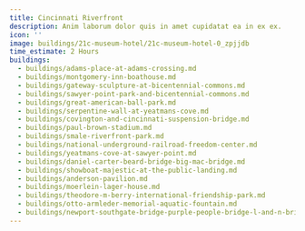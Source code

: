 ```yaml
---
title: Cincinnati Riverfront
description: Anim laborum dolor quis in amet cupidatat ea in ex ex.
icon: ''
image: buildings/21c-museum-hotel/21c-museum-hotel-0_zpjjdb
time_estimate: 2 Hours
buildings:
  - buildings/adams-place-at-adams-crossing.md
  - buildings/montgomery-inn-boathouse.md
  - buildings/gateway-sculpture-at-bicentennial-commons.md
  - buildings/sawyer-point-park-and-bicentennial-commons.md
  - buildings/great-american-ball-park.md
  - buildings/serpentine-wall-at-yeatmans-cove.md
  - buildings/covington-and-cincinnati-suspension-bridge.md
  - buildings/paul-brown-stadium.md
  - buildings/smale-riverfront-park.md
  - buildings/national-underground-railroad-freedom-center.md
  - buildings/yeatmans-cove-at-sawyer-point.md
  - buildings/daniel-carter-beard-bridge-big-mac-bridge.md
  - buildings/showboat-majestic-at-the-public-landing.md
  - buildings/anderson-pavilion.md
  - buildings/moerlein-lager-house.md
  - buildings/theodore-m-berry-international-friendship-park.md
  - buildings/otto-armleder-memorial-aquatic-fountain.md
  - buildings/newport-southgate-bridge-purple-people-bridge-l-and-n-bridge.md
---
```


